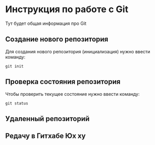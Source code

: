 # Инструкция по работе с Git

Тут будет общая информация про Git

## Создание нового репозитория

Для создания нового репозитория (инициализация)
нужно ввести команду:

    git init

##  Проверка состояния репозитория

Чтобы проверить текущее состояние нужно ввести команду:

    git status

## Удаленный репозиторий

## Редачу в Гитхабе Юх ху
